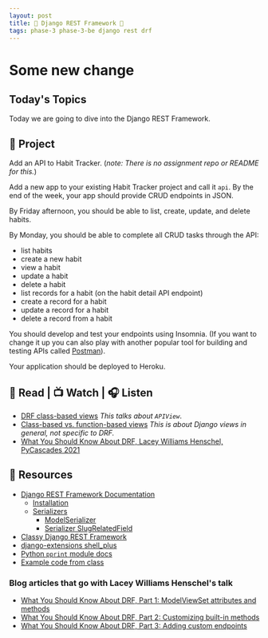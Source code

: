 ```yaml
---
layout: post
title: 🐍 Django REST Framework 🐍
tags: phase-3 phase-3-be django rest drf
---
```


# Some new change

## Today's Topics

Today we are going to dive into the Django REST Framework.

## 🎯 Project

Add an API to Habit Tracker. (_note: There is no assignment repo or README for this._)

Add a new app to your existing Habit Tracker project and call it `api`. By the end of the week, your app should provide CRUD endpoints in JSON.

By Friday afternoon, you should be able to list, create, update, and delete habits.

By Monday, you should be able to complete all CRUD tasks through the API:

- list habits
- create a new habit
- view a habit
- update a habit
- delete a habit
- list records for a habit (on the habit detail API endpoint)
- create a record for a habit
- update a record for a habit
- delete a record from a habit

You should develop and test your endpoints using Insomnia. (If you want to change it up you can also play with another popular tool for building and testing APIs called [Postman](https://www.postman.com/)).

Your application should be deployed to Heroku.

## 📖 Read | 📺 Watch | 🎧 Listen

- [DRF class-based views](https://www.django-rest-framework.org/api-guide/views/) _This talks about `APIView`_.
- [Class-based vs. function-based views](https://simpleisbetterthancomplex.com/article/2017/03/21/class-based-views-vs-function-based-views.html) _This is about Django views in general, not specific to DRF._
- [What You Should Know About DRF, Lacey Williams Henschel, PyCascades 2021](https://www.youtube.com/watch?v=06DJBu1zwoY)

## 🔖 Resources

- [Django REST Framework Documentation](https://www.django-rest-framework.org/)
  - [Installation](https://docs.djangoproject.com/en/stable/index#installation)
  - [Serializers](https://www.django-rest-framework.org/api-guide/serializers/)
    - [ModelSerializer](https://docs.djangoproject.com/en/stable/api-guide/serializers#modelserializer)
    - [Serializer SlugRelatedField](https://docs.djangoproject.com/en/stable/api-guide/relations#slugrelatedfield)
- [Classy Django REST Framework](http://www.cdrf.co/)
- [django-extensions shell_plus](https://docs.python.org/3/library/pprint.html)
- [Python `pprint` module docs](https://docs.python.org/3/library/pprint.html)
- [Example code from class](https://github.com/momentum-team-7/example-django-recipes/)

### Blog articles that go with Lacey Williams Henschel's talk

- [What You Should Know About DRF, Part 1: ModelViewSet attributes and methods](https://www.laceyhenschel.com/blog/2021/2/22/what-you-should-know-about-drf-part-1-modelviewset-attributes-and-methods)
- [What You Should Know About DRF, Part 2: Customizing built-in methods](https://www.laceyhenschel.com/blog/2021/2/23/what-you-should-know-about-drf-part-2-customizing-built-in-methods)
- [What You Should Know About DRF, Part 3: Adding custom endpoints](https://www.laceyhenschel.com/blog/2021/2/23/what-you-should-know-about-django-rest-framework-part-3-adding-custom-endpoints)
